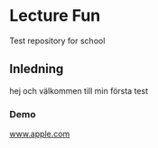 # Lecture Fun
Test repository for school

## Inledning
hej och välkommen till min första test

### Demo
www.apple.com
